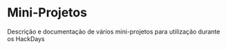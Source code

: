 # Mini-Projetos
Descrição e documentação de vários mini-projetos para utilização durante os HackDays
